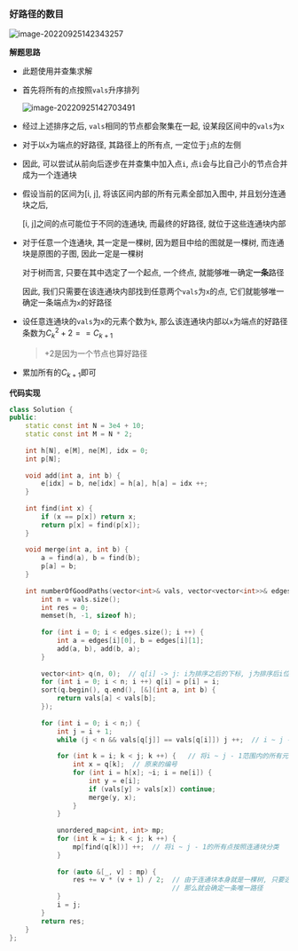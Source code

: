 ### 好路径的数目

![image-20220925142343257](http://www.cdn.liver0377.xyz/typora/202209251423321.png)



**解题思路**

- 此题使用并查集求解

- 首先将所有的点按照`vals`升序排列

  ![image-20220925142703491](http://www.cdn.liver0377.xyz/typora/202209251427536.png)

- 经过上述排序之后, `vals`相同的节点都会聚集在一起, 设某段区间中的`vals`为`x`

- 对于以`x`为端点的好路径, 其路径上的所有点, 一定位于`j`点的左侧

- 因此, 可以尝试从前向后逐步在并查集中加入点`i`, 点`i`会与比自己小的节点合并成为一个连通块

- 假设当前的区间为[i, j], 将该区间内部的所有元素全部加入图中, 并且划分连通块之后, 

  [i, j]之间的点可能位于不同的连通块, 而最终的好路径, 就位于这些连通块内部

- 对于任意一个连通块, 其一定是一棵树, 因为题目中给的图就是一棵树, 而连通块是原图的子图, 因此一定是一棵树

  对于树而言, 只要在其中选定了一个起点, 一个终点, 就能够唯一确定**一条**路径

  因此, 我们只需要在该连通块内部找到任意两个`vals`为`x`的点, 它们就能够唯一确定一条端点为`x`的好路径

- 设任意连通块的`vals`为`x`的元素个数为`k`, 那么该连通块内部以`x`为端点的好路径条数为$C_k^ 2 + 2 == C_{k + 1}$

  > +2是因为一个节点也算好路径

- 累加所有的$C_{k + 1}$即可



**代码实现**

```cc
class Solution {
public:
    static const int N = 3e4 + 10;
    static const int M = N * 2;
    
    int h[N], e[M], ne[M], idx = 0;
    int p[N];
    
    void add(int a, int b) {
        e[idx] = b, ne[idx] = h[a], h[a] = idx ++;
    }
    
    int find(int x) {
        if (x == p[x]) return x;
        return p[x] = find(p[x]);
    }
    
    void merge(int a, int b) {
        a = find(a), b = find(b);
        p[a] = b;
    }
    
    int numberOfGoodPaths(vector<int>& vals, vector<vector<int>>& edges) {
        int n = vals.size();
        int res = 0;
        memset(h, -1, sizeof h);
        
        for (int i = 0; i < edges.size(); i ++) {
            int a = edges[i][0], b = edges[i][1];
            add(a, b), add(b, a);
        }
        
        vector<int> q(n, 0);  // q[i] -> j: i为排序之后的下标, j为排序后i位置的元素位于排序前数组的下标
        for (int i = 0; i < n; i ++) q[i] = p[i] = i;
        sort(q.begin(), q.end(), [&](int a, int b) {
            return vals[a] < vals[b];
        });
        
        for (int i = 0; i < n;) {
            int j = i + 1;
            while (j < n && vals[q[j]] == vals[q[i]]) j ++;  // i ~ j - 1范围内的所有元素的vals相同
            
            for (int k = i; k < j; k ++) {   // 将i ~ j - 1范围内的所有元素加入图中
                int x = q[k];  // 原来的编号
                for (int i = h[x]; ~i; i = ne[i]) {
                    int y = e[i];
                    if (vals[y] > vals[x]) continue;
                    merge(y, x);  
                }
            }
            
            unordered_map<int, int> mp;
            for (int k = i; k < j; k ++) {
                mp[find(q[k])] ++;  // 将i ~ j - 1的所有点按照连通块分类
            }
            
            for (auto &[_, v] : mp) {
                res += v * (v + 1) / 2;  // 由于连通块本身就是一棵树, 只要选定了起点以及终点, 
                                         // 那么就会确定一条唯一路径
            }
            i = j;
        }
        return res;
    }
};
```

